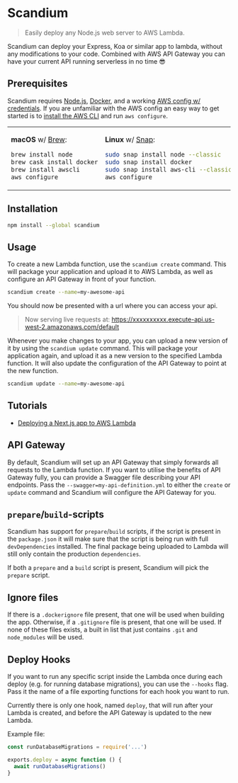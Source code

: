 # Scandium

> Easily deploy any Node.js web server to AWS Lambda.

Scandium can deploy your Express, Koa or similar app to lambda, without any modifications to your code. Combined with AWS API Gateway you can have your current API running serverless in no time 😎

## Prerequisites

Scandium requires [Node.js](https://nodejs.org/), [Docker](https://docs.docker.com/get-docker/), and a working [AWS config w/ credentials](https://docs.aws.amazon.com/cli/latest/userguide/cli-configure-files.html#cli-configure-files-where). If you are unfamiliar with the AWS config an easy way to get started is to [install the AWS CLI](https://docs.aws.amazon.com/cli/latest/userguide/cli-chap-install.html) and run `aws configure`.

<table>
<tr>
<td>

**macOS** w/ [Brew](https://brew.sh):

```sh
brew install node
brew cask install docker
brew install awscli
aws configure
```

</td>
<td>

**Linux** w/ [Snap](https://snapcraft.io):

```sh
sudo snap install node --classic
sudo snap install docker
sudo snap install aws-cli --classic
aws configure
```

</td>
<td>

**Windows** w/ [Chocolatey](https://chocolatey.org):

```sh
choco install nodejs
choco install docker-desktop
choco install awscli
aws configure
```

</td>
</tr>
</table>

## Installation

```sh
npm install --global scandium
```

## Usage

To create a new Lambda function, use the `scandium create` command. This will package your application and upload it to AWS Lambda, as well as configure an API Gateway in front of your function.

```sh
scandium create --name=my-awesome-api
```

You should now be presented with a url where you can access your api.

> Now serving live requests at: https://xxxxxxxxxx.execute-api.us-west-2.amazonaws.com/default

Whenever you make changes to your app, you can upload a new version of it by using the `scandium update` command. This will package your application again, and upload it as a new version to the specified Lambda function. It will also update the configuration of the API Gateway to point at the new function.

```sh
scandium update --name=my-awesome-api
```

## Tutorials

- [Deploying a Next.js app to AWS Lambda](https://medium.com/@LinusU/deploying-a-next-js-app-to-aws-lambda-4dcdd233f876)

## API Gateway

By default, Scandium will set up an API Gateway that simply forwards all requests to the Lambda function. If you want to utilise the benefits of API Gateway fully, you can provide a Swagger file describing your API endpoints. Pass the `--swagger=my-api-definition.yml` to either the `create` or `update` command and Scandium will configure the API Gateway for you.

## `prepare`/`build`-scripts

Scandium has support for `prepare`/`build` scripts, if the script is present in the `package.json` it will make sure that the script is being run with full `devDependencies` installed. The final package being uploaded to Lambda will still only contain the production `dependencies`.

If both a `prepare` and a `build` script is present, Scandium will pick the `prepare` script.

## Ignore files

If there is a `.dockerignore` file present, that one will be used when building the app. Otherwise, if a `.gitignore` file is present, that one will be used. If none of these files exists, a built in list that just contains `.git` and `node_modules` will be used.

## Deploy Hooks

If you want to run any specific script inside the Lambda once during each deploy (e.g. for running database migrations), you can use the `--hooks` flag. Pass it the name of a file exporting functions for each hook you want to run.

Currently there is only one hook, named `deploy`, that will run after your Lambda is created, and before the API Gateway is updated to the new Lambda.

Example file:

```js
const runDatabaseMigrations = require('...')

exports.deploy = async function () {
  await runDatabaseMigrations()
}
```
